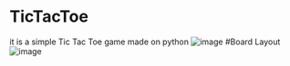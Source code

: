 # TicTacToe
it is a simple Tic Tac Toe game made on python 
![image](https://user-images.githubusercontent.com/35133794/140560970-4d54a8dd-11ca-4bcf-b1c5-217638f86812.png)
#Board Layout
![image](https://user-images.githubusercontent.com/35133794/140561949-4604bea5-0322-400b-8575-d37be44d5911.png)

